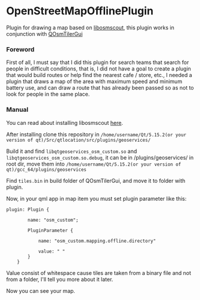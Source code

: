 # OpenStreetMapOfflinePlugin
Plugin for drawing a map based on [libosmscout](https://github.com/Framstag/libosmscout), this plugin works in conjunction with [QOsmTilerGui](https://github.com/Deymoss/Tiler)
### Foreword
First of all, I must say that I did this plugin for search teams that search for people in difficult conditions, that is, I did not have a goal to create a plugin that would build routes or help find the nearest cafe / store, etc., I needed a plugin that draws a map of the area with maximum speed and minimum battery use, and can draw a route that has already been passed so as not to look for people in the same place.
### Manual
You can read about installing libosmscout [here](https://github.com/Deymoss/Tiler).

After installing clone this repository in `/home/username/Qt/5.15.2(or your version of qt)/Src/qtlocation/src/plugins/geoservices/`

Build it and find `libqtgeoservices_osm_custom.so` and `libqtgeoservices_osm_custom.so.debug`, it can be in /plugins/geoservices/ in root dir, move them into `/home/username/Qt/5.15.2(or your version of qt)/gcc_64/plugins/geoservices`

Find `tiles.bin` in build folder of QOsmTilerGui, and move it to folder with plugin.

Now, in your qml app in map item you must set plugin parameter like this:

    plugin: Plugin {

            name: "osm_custom";
            
            PluginParameter {
            
                name: "osm_custom.mapping.offline.directory"
                
                value: " "
            }
        }
        
Value consist of whitespace cause tiles are taken from a binary file and not from a folder, I'll tell you more about it later.

Now you can see your map.
